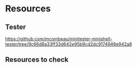 # Resources

## Tester
https://github.com/mcombeau/minitester-minishell-tester/tree/9c66d8a33ff33d642e95b9cd2dc9174946e942a8

## Resources to check
